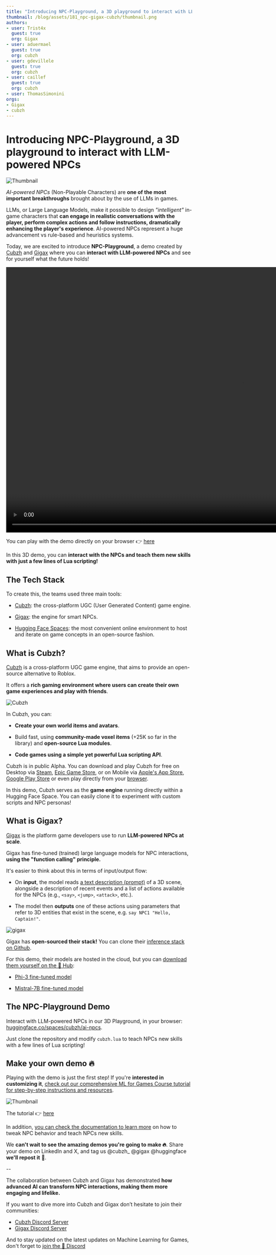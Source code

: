 ```yaml
---
title: "Introducing NPC-Playground, a 3D playground to interact with LLM-powered NPCs"
thumbnail: /blog/assets/181_npc-gigax-cubzh/thumbnail.png
authors:
- user: Trist4x
  guest: true
  org: Gigax
- user: aduermael
  guest: true
  org: cubzh
- user: gdevillele
  guest: true
  org: cubzh
- user: caillef
  guest: true
  org: cubzh
- user: ThomasSimonini
orgs:
- Gigax
- cubzh
---
```

# Introducing NPC-Playground, a 3D playground to interact with LLM-powered NPCs

<img src="https://huggingface.co/datasets/huggingface/documentation-images/resolve/main/blog/181_npc-gigax-cubzh/thumbnail.png" alt="Thumbnail"/>

*AI-powered NPCs* (Non-Playable Characters) are **one of the most important breakthroughs** brought about by the use of LLMs in games.

LLMs, or Large Language Models, make it possible to design _"intelligent"_ in-game characters that **can engage in realistic conversations with the player, perform complex actions and follow instructions, dramatically enhancing the player's experience**. AI-powered NPCs represent a huge advancement vs rule-based and heuristics systems.

Today, we are excited to introduce **NPC-Playground**, a demo created by [Cubzh](https://github.com/cubzh/cubzh) and [Gigax](https://github.com/GigaxGames/gigax) where you can **interact with LLM-powered NPCs** and see for yourself what the future holds!

<video width="1280" height="720" controls="true" src="https://huggingface.co/datasets/huggingface-ml-4-games-course/course-images/resolve/main/en/unit3/demo.mp4">
</video>



You can play with the demo directly on your browser 👉 [here](https://huggingface.co/spaces/cubzh/ai-npcs) 

In this 3D demo, you can **interact with the NPCs and teach them new skills with just a few lines of Lua scripting!**

## The Tech Stack

To create this, the teams used three main tools:

- [Cubzh](https://github.com/cubzh/cubzh): the cross-platform UGC (User Generated Content) game engine.

- [Gigax](https://github.com/GigaxGames/gigax): the engine for smart NPCs.

- [Hugging Face Spaces](https://huggingface.co/spaces): the most convenient online environment to host and iterate on game concepts in an open-source fashion.


## What is Cubzh?

[Cubzh](https://github.com/cubzh/cubzh) is a cross-platform UGC game engine, that aims to provide an open-source alternative to Roblox.

It offers a **rich gaming environment where users can create their own game experiences and play with friends**.

<img src="https://huggingface.co/datasets/huggingface/documentation-images/resolve/main/blog/181_npc-gigax-cubzh/gigax.gif" alt="Cubzh"/>

In Cubzh, you can:

- **Create your own world items and avatars**.

- Build fast, using **community-made voxel items** (+25K so far in the library) and **open-source Lua modules**.

- **Code games using a simple yet powerful Lua scripting API**.

Cubzh is in public Alpha. You can download and play Cubzh for free on Desktop via [Steam](https://store.steampowered.com/app/1386770/Cubzh_Open_Alpha/), [Epic Game Store](https://store.epicgames.com/en-US/p/cubzh-3cc767), or on Mobile via [Apple's App Store](https://apps.apple.com/th/app/cubzh/id1478257849), [Google Play Store](https://play.google.com/store/apps/details?id=com.voxowl.pcubes.android&hl=en&gl=US&pli=1) or even play directly from your [browser](https://app.cu.bzh/).

In this demo, Cubzh serves as the **game engine** running directly within a Hugging Face Space. You can easily clone it to experiment with custom scripts and NPC personas!


## What is Gigax?

[Gigax](https://github.com/GigaxGames/gigax) is the platform game developers use to run **LLM-powered NPCs at scale**.

Gigax has fine-tuned (trained) large language models for NPC interactions, **using the "function calling" principle.**

It's easier to think about this in terms of input/output flow:

- On **input**, the model reads [a text description (prompt)](https://github.com/GigaxGames/gigax/blob/main/gigax/prompt.py) of a 3D scene, alongside a description of recent events and a list of actions available for the NPCs (e.g., `<say>`, `<jump>`, `<attack>`, etc.).

- The model then **outputs** one of these actions using parameters that refer to 3D entities that exist in the scene, e.g. `say NPC1 "Hello, Captain!"`.

<img src="https://huggingface.co/datasets/huggingface/documentation-images/resolve/main/blog/181_npc-gigax-cubzh/gigax.png" alt="gigax" />

Gigax has **open-sourced their stack!** 
You can clone their [inference stack on Github](https://github.com/GigaxGames/gigax).

For this demo, their models are hosted in the cloud, but you can [download them yourself on the 🤗 Hub](https://huggingface.co/Gigax):

- [Phi-3 fine-tuned model](https://huggingface.co/Gigax/NPC-LLM-3_8B)

- [Mistral-7B fine-tuned model](https://huggingface.co/Gigax/NPC-LLM-7B)


## The NPC-Playground Demo

Interact with LLM-powered NPCs in our 3D Playground, in your browser: [huggingface.co/spaces/cubzh/ai-npcs](https://huggingface.co/spaces/cubzh/ai-npcs).

Just clone the repository and modify `cubzh.lua` to teach NPCs new skills with a few lines of Lua scripting!


## Make your own demo 🔥

Playing with the demo is just the first step! If you're **interested in customizing it**, [check out our comprehensive ML for Games Course tutorial for step-by-step instructions and resources](https://huggingface.co/learn/ml-games-course/unit3/introduction).

<img src="https://huggingface.co/datasets/huggingface-ml-4-games-course/course-images/resolve/main/en/unit3/thumbnail.png" alt="Thumbnail" />

The tutorial 👉 [here](https://huggingface.co/learn/ml-games-course/unit3/introduction)

In addition, [you can check the documentation to learn more](https://huggingface.co/spaces/cubzh/ai-npcs/blob/main/README.md) on how to tweak NPC behavior and teach NPCs new skills.

We **can't wait to see the amazing demos you're going to make 🔥**. Share your demo on LinkedIn and X, and tag us  @cubzh_ @gigax @huggingface **we'll repost it** 🤗. 

-- 

The collaboration between Cubzh and Gigax has demonstrated **how advanced AI can transform NPC interactions, making them more engaging and lifelike.**

If you want to dive more into Cubzh and Gigax don’t hesitate to join their communities:

- [Cubzh Discord Server](https://discord.com/invite/cubzh) 
- [Gigax Discord Server](https://discord.gg/rRBSueTKXg)

And to stay updated on the latest updates on Machine Learning for Games, don't forget to [join the 🤗 Discord](https://discord.com/invite/JfAtkvEtRb)

